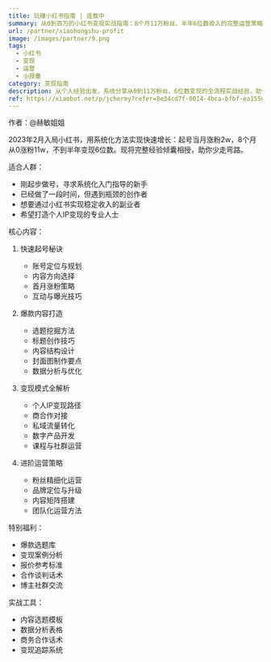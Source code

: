 ```yaml
---
title: 玩赚小红书指南 | 连载中
summary: 从0到百万的小红书变现实战指南：8个月11万粉丝、半年6位数收入的完整运营策略与变现方法论
url: /partner/xiaohongshu-profit
image: /images/partner/9.png
tags:
  - 小红书
  - 变现
  - 运营
  - 小报童
category: 变现指南
description: 从个人经验出发，系统分享从0到11万粉丝、6位数变现的全流程实战经验，助你打造稳定的小红书收入来源。
ref: https://xiaobot.net/p/jchermy?refer=8e34cd7f-0014-4bca-bfbf-ea155de7c005
---
```


作者：@赫敏姐姐

2023年2月入局小红书，用系统化方法实现快速增长：起号当月涨粉2w，8个月从0涨粉11w，不到半年变现6位数。现将完整经验倾囊相授，助你少走弯路。

适合人群：
- 刚起步做号，寻求系统化入门指导的新手
- 已经做了一段时间，但遇到瓶颈的创作者
- 想要通过小红书实现稳定收入的副业者
- 希望打造个人IP变现的专业人士

核心内容：

1. 快速起号秘诀
   - 账号定位与规划
   - 内容方向选择
   - 首月涨粉策略
   - 互动与曝光技巧

2. 爆款内容打造
   - 选题挖掘方法
   - 标题创作技巧
   - 内容结构设计
   - 封面图制作要点
   - 数据分析与优化

3. 变现模式全解析
   - 个人IP变现路径
   - 商合作对接
   - 私域流量转化
   - 数字产品开发
   - 课程与社群运营

4. 进阶运营策略
   - 粉丝精细化运营
   - 品牌定位与升级
   - 内容矩阵搭建
   - 团队化运营方法

特别福利：
- 爆款选题库
- 变现案例分析
- 报价参考标准
- 合作谈判话术
- 博主社群交流

实战工具：
- 内容选题模板
- 数据分析表格
- 商务合作话术
- 变现追踪系统
